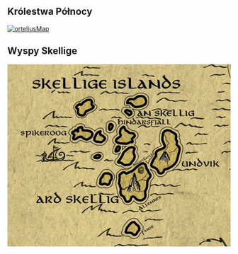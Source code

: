 ## Królestwa Północy

[![orteliusMap](https://github.com/nipsufn/dnd-ki/raw/master/img/orteliusMap.jpg "Mapa-Orteliusa")](https://github.com/nipsufn/dnd-ki/raw/master/img/orteliusMap.jpg)<a id="mapa_orteliusa"></a>

## Wyspy Skellige

[![mapaSkellige](https://github.com/nipsufn/dnd-ki/raw/master/img/mapaSkellige.jpg "Mapa-Skellige")](https://github.com/nipsufn/dnd-ki/raw/master/img/mapaSkellige.jpg)<a id="mapa_skellige"></a>
